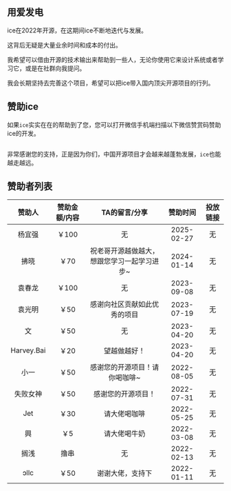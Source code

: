 ## 用爱发电

ice在2022年开源，在这期间ice不断地迭代与发展。

这背后无疑是大量业余时间和成本的付出。

我希望可以借由开源的技术输出来帮助到一些人，无论你使用它来设计系统或者学习它，或是在社群向我提问。

我会长期坚持去完善这个项目，希望可以把ice带入国内顶尖开源项目的行列。


## 赞助ice

如果`ice`实实在在的帮助到了您，您可以打开微信手机端扫描以下微信赞赏码赞助ice的开发。

<img :src="$withBase('/images/sponsor.jpeg')" style="zoom: 40%" class="no-zoom">

非常感谢您的支持，正是因为你们，中国开源项目才会越来越蓬勃发展，`ice`也能越走越远。


## 赞助者列表


|    赞助人     | 赞助金额/内容 |        TA的留言/分享        |    赞助时间    | 投放链接  |
|:----------:|:-------:|:----------------------:|:----------:|:-----:|
|     杨宜强      |  ￥100   |           无            | 2025-02-27 |   无   |
|     拂晓      |   ￥70   | 祝老哥开源越做越大，想跟您学习一起学习进步~ | 2024-01-14 |   无   |
|     袁春龙      |  ￥100   |           无            | 2023-09-08 |   无   |
|     袁光明      |   ￥50   |     感谢向社区贡献如此优秀的项目     | 2023-07-19 |   无   |
|     文      |   ￥50   |           无            | 2023-04-20 |   无   |
| Harvey.Bai |   ￥20   |         望越做越好！         | 2023-04-20 |   无   |
|     小一     |   ￥50   |    感谢您的开源项目！请你喝咖啡~     | 2022-08-05 |   无   |
|     失败女神     |   ￥50   |    感谢您的开源项目！	     | 2022-07-31 |   无   |
|    Jet     |   ￥30   |         请大佬喝咖啡         | 2022-05-25 |   无   |
|     興      |   ￥5    |         请大佬喝牛奶         | 2022-03-08 |   无   |
|     搁浅     |   撸串    |           无            | 2022-02-13 |   无   |
|    ɔllc    |   ￥50   |        谢谢大佬，支持下        | 2022-01-11 |   无   |
